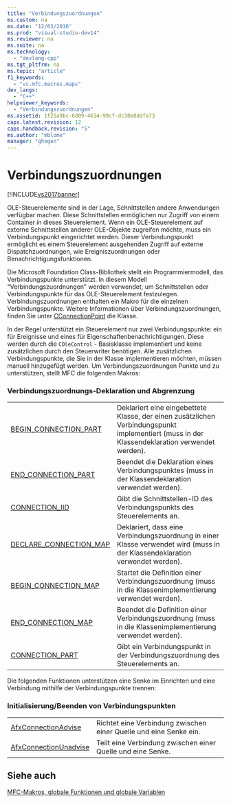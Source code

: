 ```yaml
---
title: "Verbindungszuordnungen"
ms.custom: na
ms.date: "12/03/2016"
ms.prod: "visual-studio-dev14"
ms.reviewer: na
ms.suite: na
ms.technology: 
  - "devlang-cpp"
ms.tgt_pltfrm: na
ms.topic: "article"
f1_keywords: 
  - "vc.mfc.macros.maps"
dev_langs: 
  - "C++"
helpviewer_keywords: 
  - "Verbindungszuordnungen"
ms.assetid: 1f25a9bc-6d09-4614-99cf-dc38e8ddfa73
caps.latest.revision: 12
caps.handback.revision: "5"
ms.author: "mblome"
manager: "ghogen"
---
```

# Verbindungszuordnungen
[!INCLUDE[vs2017banner](../../assembler/inline/includes/vs2017banner.md)]

OLE\-Steuerelemente sind in der Lage, Schnittstellen andere Anwendungen verfügbar machen.  Diese Schnittstellen ermöglichen nur Zugriff von einem Container in dieses Steuerelement.  Wenn ein OLE\-Steuerelement auf externe Schnittstellen anderer OLE\-Objekte zugreifen möchte, muss ein Verbindungspunkt eingerichtet werden.  Dieser Verbindungspunkt ermöglicht es einem Steuerelement ausgehenden Zugriff auf externe Dispatchzuordnungen, wie Ereigniszuordnungen oder Benachrichtigungsfunktionen.  
  
 Die Microsoft Foundation Class\-Bibliothek stellt ein Programmiermodell, das Verbindungspunkte unterstützt.  In diesem Modell "Verbindungszuordnungen" werden verwendet, um Schnittstellen oder Verbindungspunkte für das OLE\-Steuerelement festzulegen.  Verbindungszuordnungen enthalten ein Makro für die einzelnen Verbindungspunkte.  Weitere Informationen über Verbindungszuordnungen, finden Sie unter [CConnectionPoint](../../mfc/reference/cconnectionpoint-class.md) die Klasse.  
  
 In der Regel unterstützt ein Steuerelement nur zwei Verbindungspunkte: ein für Ereignisse und eines für Eigenschaftenbenachrichtigungen.  Diese werden durch die `COleControl` \- Basisklasse implementiert und keine zusätzlichen durch den Steuerwriter benötigen.  Alle zusätzlichen Verbindungspunkte, die Sie in der Klasse implementieren möchten, müssen manuell hinzugefügt werden.  Um Verbindungszuordnungen Punkte und zu unterstützen, stellt MFC die folgenden Makros:  
  
### Verbindungszuordnungs\-Deklaration und Abgrenzung  
  
|||  
|-|-|  
|[BEGIN\_CONNECTION\_PART](../Topic/BEGIN_CONNECTION_PART.md)|Deklariert eine eingebettete Klasse, der einen zusätzlichen Verbindungspunkt implementiert \(muss in der Klassendeklaration verwendet werden\).|  
|[END\_CONNECTION\_PART](../Topic/END_CONNECTION_PART.md)|Beendet die Deklaration eines Verbindungspunktes \(muss in der Klassendeklaration verwendet werden\).|  
|[CONNECTION\_IID](../Topic/CONNECTION_IID.md)|Gibt die Schnittstellen\-ID des Verbindungspunkts des Steuerelements an.|  
|[DECLARE\_CONNECTION\_MAP](../Topic/DECLARE_CONNECTION_MAP.md)|Deklariert, dass eine Verbindungszuordnung in einer Klasse verwendet wird \(muss in der Klassendeklaration verwendet werden\).|  
|[BEGIN\_CONNECTION\_MAP](../Topic/BEGIN_CONNECTION_MAP.md)|Startet die Definition einer Verbindungszuordnung \(muss in die Klassenimplementierung verwendet werden\).|  
|[END\_CONNECTION\_MAP](../Topic/END_CONNECTION_MAP.md)|Beendet die Definition einer Verbindungszuordnung \(muss in die Klassenimplementierung verwendet werden\).|  
|[CONNECTION\_PART](../Topic/CONNECTION_PART.md)|Gibt ein Verbindungspunkt in der Verbindungszuordnung des Steuerelements an.|  
  
 Die folgenden Funktionen unterstützen eine Senke im Einrichten und eine Verbindung mithilfe der Verbindungspunkte trennen:  
  
### Initialisierung\/Beenden von Verbindungspunkten  
  
|||  
|-|-|  
|[AfxConnectionAdvise](../Topic/AfxConnectionAdvise.md)|Richtet eine Verbindung zwischen einer Quelle und eine Senke ein.|  
|[AfxConnectionUnadvise](../Topic/AfxConnectionUnadvise.md)|Teilt eine Verbindung zwischen einer Quelle und eine Senke.|  
  
## Siehe auch  
 [MFC\-Makros, globale Funktionen und globale Variablen](../../mfc/reference/mfc-macros-and-globals.md)